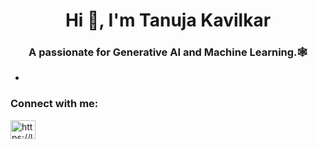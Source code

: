 <h1 align="center">Hi 👋, I'm Tanuja Kavilkar</h1>
<h3 align="center">A passionate for Generative AI and Machine Learning.🕸️</h3>

- 

  

<h3 align="left">Connect with me:</h3>
<p align="left">
<a href="https://www.leetcode.com/https://leetcode.com/tanuja12/" target="blank"><img align="center" src="https://raw.githubusercontent.com/rahuldkjain/github-profile-readme-generator/master/src/images/icons/Social/leet-code.svg" alt="https://leetcode.com/tanuja12/" height="30" width="40" /></a>
</p>


